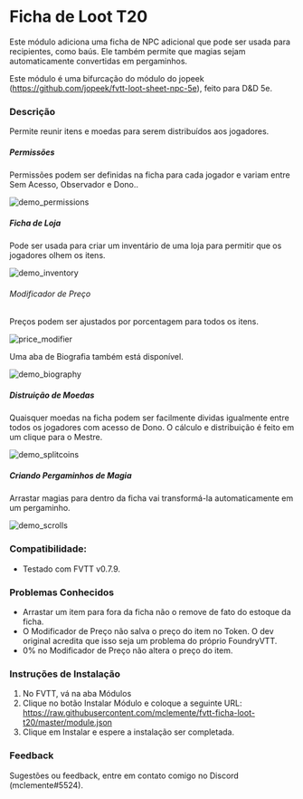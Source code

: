 # Ficha de Loot T20

Este módulo adiciona uma ficha de NPC adicional que pode ser usada para recipientes, como baús. Ele também permite que magias sejam automaticamente convertidas em pergaminhos.

Este módulo é uma bifurcação do módulo do jopeek (https://github.com/jopeek/fvtt-loot-sheet-npc-5e), feito para D&D 5e.

### Descrição

Permite reunir itens e moedas para serem distribuídos aos jogadores.

##### Permissões
Permissões podem ser definidas na ficha para cada jogador e variam entre Sem Acesso, Observador e Dono..

![demo_permissions](https://thumbs.gfycat.com/CaringWildKoi-size_restricted.gif)

##### Ficha de Loja
Pode ser usada para criar um inventário de uma loja para permitir que os jogadores olhem os itens.

![demo_inventory](https://raw.githubusercontent.com/jopeek/fvtt-loot-sheet-npc-5e/master/images/demo_inventory.jpg)

###### Modificador de Preço
Preços podem ser ajustados por porcentagem para todos os itens.

![price_modifier](https://thumbs.gfycat.com/WelloffFortunateInganue-size_restricted.gif)

Uma aba de Biografia também está disponível.

![demo_biography](https://raw.githubusercontent.com/jopeek/fvtt-loot-sheet-npc-5e/master/images/demo_biography.jpg)

##### Distruição de Moedas
Quaisquer moedas na ficha podem ser facilmente dividas igualmente entre todos os jogadores com acesso de Dono. O cálculo e distribuição é feito em um clique para o Mestre.

![demo_splitcoins](https://thumbs.gfycat.com/ElementaryDependentGalapagosdove-size_restricted.gif)

##### Criando Pergaminhos de Magia
Arrastar magias para dentro da ficha vai transformá-la automaticamente em um pergaminho.

![demo_scrolls](https://thumbs.gfycat.com/LividAccurateFluke-size_restricted.gif)

### Compatibilidade:
- Testado com FVTT v0.7.9.

### Problemas Conhecidos
- Arrastar um item para fora da ficha não o remove de fato do estoque da ficha.
- O Modificador de Preço não salva o preço do item no Token. O dev original acredita que isso seja um problema do próprio FoundryVTT. 
- 0% no Modificador de Preço não altera o preço do item.

### Instruções de Instalação

1. No FVTT, vá na aba Módulos
2. Clique no botão Instalar Módulo e coloque a seguinte URL: https://raw.githubusercontent.com/mclemente/fvtt-ficha-loot-t20/master/module.json
3. Clique em  Instalar e espere a instalação ser completada.

### Feedback

Sugestões ou feedback, entre em contato comigo no Discord (mclemente#5524).